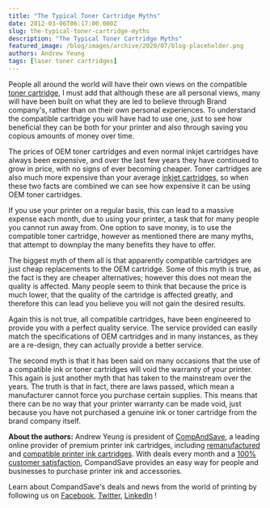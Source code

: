 ```yaml
---
title: "The Typical Toner Cartridge Myths"
date: 2012-03-06T06:17:00.000Z
slug: the-typical-toner-cartridge-myths
description: "The Typical Toner Cartridge Myths"
featured_image: /blog/images/archive/2020/07/blog-placeholder.png
authors: Andrew Yeung
tags: [laser toner cartridges]
---
```


People all around the world will have their own views on the compatible [toner cartridge](https://www.compandsave.com/), I must add that although these are all personal views, many will have been built on what they are led to believe through Brand company's, rather than on their own personal experiences. To understand the compatible cartridge you will have had to use one, just to see how beneficial they can be both for your printer and also through saving you copious amounts of money over time.

The prices of OEM toner cartridges and even normal inkjet cartridges have always been expensive, and over the last few years they have continued to grow in price, with no signs of ever becoming cheaper. Toner cartridges are also much more expensive than your average [inkjet cartridges](https://www.compandsave.com/), so when these two facts are combined we can see how expensive it can be using OEM toner cartridges.

If you use your printer on a regular basis, this can lead to a massive expense each month, due to using your printer, a task that for many people you cannot run away from. One option to save money, is to use the compatible toner cartridge, however as mentioned there are many myths, that attempt to downplay the many benefits they have to offer.

The biggest myth of them all is that apparently compatible cartridges are just cheap replacements to the OEM cartridge. Some of this myth is true, as the fact is they are cheaper alternatives; however this does not mean the quality is affected. Many people seem to think that because the price is much lower, that the quality of the cartridge is affected greatly, and therefore this can lead you believe you will not gain the desired results.

Again this is not true, all compatible cartridges, have been engineered to provide you with a perfect quality service. The service provided can easily match the specifications of OEM cartridges and in many instances, as they are a re-design, they can actually provide a better service.

The second myth is that it has been said on many occasions that the use of a compatible ink or toner cartridges will void the warranty of your printer. This again is just another myth that has taken to the mainstream over the years. The truth is that in fact, there are laws passed, which mean a manufacturer cannot force you purchase certain supplies. This means that there can be no way that your printer warranty can be made void, just because you have not purchased a genuine ink or toner cartridge from the brand company itself.

  
**About the authors:** Andrew Yeung is president of [CompAndSave](https://www.compandsave.com/), a leading online provider of premium printer ink cartridges, including [remanufactured](https://www.compandsave.com/help) and [compatible printer ink cartridges](https://www.compandsave.com/help). With deals every month and a [100% customer satisfaction](https://www.compandsave.com/help), CompandSave provides an easy way for people and businesses to purchase printer ink and accessories.

Learn about CompandSave's deals and news from the world of printing by following us on [Facebook](https://www.facebook.com/compandsave.ink), [Twitter](https://twitter.com/compandsave), [LinkedIn](https://www.linkedin.com) !
